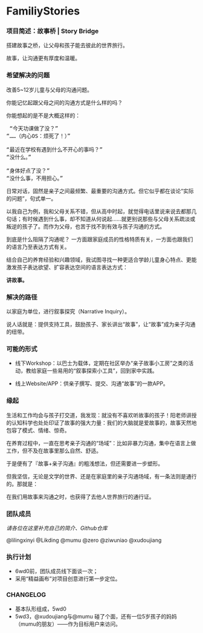 # FamiliyStories

### 项目简述：故事桥  | Story Bridge
搭建故事之桥，让父母和孩子能去彼此的世界旅行。

故事，让沟通更有厚度和温暖。

### 希望解决的问题
改善5~12岁儿童与父母的沟通问题。


你能记忆起跟父母之间的沟通方式是什么样的吗？

你能想起的是不是大概这样的：
<pre> “今天功课做了没？” 
“……（内心OS：烦死了！）”

“最近在学校有遇到什么不开心的事吗？”
“没什么。”

“身体好点了没？”
“没什么事，不用担心。”</pre>

日常对话，固然是亲子之间最频繁、最重要的沟通方式。但它似乎都在谈论“实际的问题”，句式单一。

以我自己为例，我和父母关系不错，但从高中时起，就觉得电话里说来说去都那几句话；有时候遇到什么事，却不知道从何说起……就更别说那些与父母关系疏淡或叛逆的孩子了。而作为父母，也苦于找不到有效与孩子沟通的方式。

到底是什么阻隔了沟通呢？
一方面跟家庭成员的性格特质有关，一方面也跟我们的语言乃至表达方式有关。

结合自己的养育经验和兴趣领域，我试图寻找一种更适合学龄儿童身心特点、更能激发孩子表达欲望、扩容表达空间的语言表达方式：

**讲故事。**

### 解决的路径
以家庭为单位，进行叙事探究（Narrative Inquiry）。

说人话就是：提供支持工具，鼓励孩子、家长讲出“故事”，让“故事”成为亲子沟通的纽带。

### 可能的形式
- 线下Workshop：以巴士为载体，定期在社区举办“亲子故事小工房”之类的活动，教给家庭一些易用的“叙事探索小工具”，回到家中实践。

- 线上Website/APP：供亲子撰写、提交、沟通“故事”的一款APP。


### 缘起

生活和工作均会与孩子打交道，我发现：就没有不喜欢听故事的孩子！阳老师讲授的认知科学也处处印证了故事的强大力量：我们的大脑就是爱故事的，故事天然地包容了模式、情绪、惊奇。

在养育过程中，一直在思考亲子沟通的“场域”：比如非暴力沟通，集中在语言上做工作，但不及在故事里那么自然、舒适。

于是便有了『故事+亲子沟通』的粗浅想法，但还需要进一步塑形。

但我坚信，无论是文学的世界、还是在家庭里的亲子沟通场域，有一条法则是通行的。那就是：


在我们用故事来沟通之时，也获得了去他人世界旅行的通行证。



### 团队成员

*请各位在这里补充自己的简介、Github仓库*

@lilingxinyi
@Likding
@mumu
@zero
@ziwuniao 
@xudoujiang


### 执行计划
- 6wd0前，团队成员线下面谈一次；
- 采用“精益画布”对项目创意进行第一步定位。


### CHANGELOG
- 基本队形组成，5wd0
- 5wd3，@xudoujiang与@mumu 碰了个面，还有一位5岁孩子的妈妈（mumu的朋友）——作为目标用户来访问。
